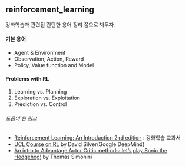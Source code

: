 ## reinforcement_learning

강화학습과 관련된 간단한 용어 정리 쯤으로 봐두자.

#### 기본 용어   
- Agent & Environment
- Observation, Action, Reward
- Policy, Value function and Model

#### Problems with RL
1. Learning vs. Planning
2. Exploration vs. Exploitation
3. Prediction vs. Control


###### 도움이 된 링크
- [Reinforcement Learning: An Introduction 2nd edition](http://incompleteideas.net/book/the-book-2nd.html) : 강화학습 교과서
- [UCL Course on RL](http://www0.cs.ucl.ac.uk/staff/d.silver/web/Teaching.html) by David Silver(Google DeepMind)
- [An intro to Advantage Actor Critic methods: let’s play Sonic the Hedgehog!](https://medium.freecodecamp.org/an-intro-to-advantage-actor-critic-methods-lets-play-sonic-the-hedgehog-86d6240171d)
by Thomas Simonini
